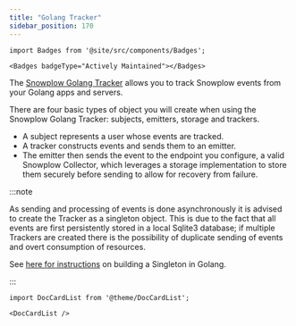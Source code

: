 ```yaml
---
title: "Golang Tracker"
sidebar_position: 170
---
```


```mdx-code-block
import Badges from '@site/src/components/Badges';

<Badges badgeType="Actively Maintained"></Badges>
```

The [Snowplow Golang Tracker](https://github.com/snowplow/snowplow-golang-tracker) allows you to track Snowplow events from your Golang apps and servers.

There are four basic types of object you will create when using the Snowplow Golang Tracker: subjects, emitters, storage and trackers.

* A subject represents a user whose events are tracked.
* A tracker constructs events and sends them to an emitter.
* The emitter then sends the event to the endpoint you configure, a valid Snowplow Collector, which leverages a storage implementation to store them securely before sending to allow for recovery from failure.

:::note

As sending and processing of events is done asynchronously it is advised to create the Tracker as a singleton object. This is due to the fact that all events are first persistently stored in a local Sqlite3 database; if multiple Trackers are created there is the possibility of duplicate sending of events and overt consumption of resources.

See [here for instructions](http://blog.ralch.com/tutorial/design-patterns/golang-singleton/) on building a Singleton in Golang.

:::

```mdx-code-block
import DocCardList from '@theme/DocCardList';

<DocCardList />
```
